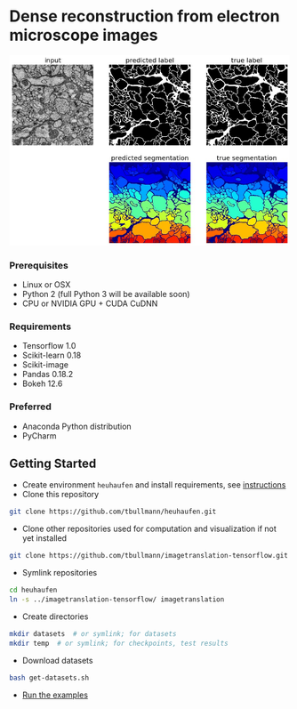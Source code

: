 # Dense reconstruction from electron microscope images

![Result](examples/2D_3Labels/Example_2D_3Labels_eval_membranes.jpg)

### Prerequisites
- Linux or OSX
- Python 2 (full Python 3 will be available soon)
- CPU or NVIDIA GPU + CUDA CuDNN

### Requirements
- Tensorflow 1.0
- Scikit-learn 0.18
- Scikit-image
- Pandas 0.18.2
- Bokeh 12.6

### Preferred
- Anaconda Python distribution
- PyCharm

## Getting Started

- Create environment `heuhaufen` and install requirements, see [instructions](CONDA.md)
- Clone this repository

```bash
git clone https://github.com/tbullmann/heuhaufen.git
```

- Clone other repositories used for computation and visualization if not yet installed

```bash
git clone https://github.com/tbullmann/imagetranslation-tensorflow.git
```

- Symlink repositories

```bash
cd heuhaufen
ln -s ../imagetranslation-tensorflow/ imagetranslation
```

- Create directories

```bash
mkdir datasets  # or symlink; for datasets
mkdir temp  # or symlink; for checkpoints, test results
```

- Download datasets
```bash
bash get-datasets.sh
```

- [Run the examples](examples/README.md)